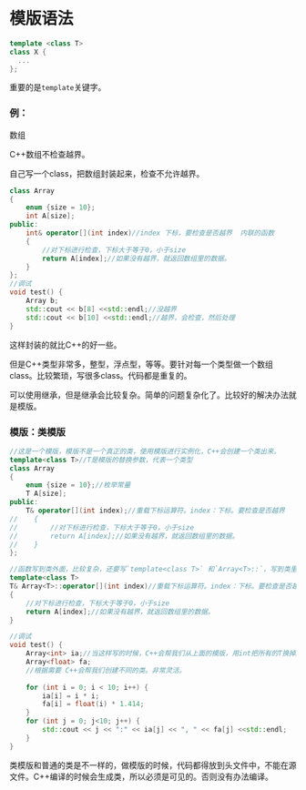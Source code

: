 # 模版语法

```c++
template <class T>
class X {
  ...
};
```

重要的是`template`关键字。

### 例：

数组

C++数组不检查越界。

自己写一个class，把数组封装起来，检查不允许越界。

```c++
class Array
{
    enum {size = 10};
    int A[size];
public:
    int& operator[](int index)//index 下标，要检查是否越界  内联的函数
    {
        //对下标进行检查，下标大于等于0，小于size
        return A[index];//如果没有越界，就返回数组里的数据。
    }
};
//调试
void test() {
    Array b;
    std::cout << b[8] <<std::endl;//没越界
    std::cout << b[10] <<std::endl;//越界，会检查，然后处理
}
```

这样封装的就比C++的好一些。

但是C++类型非常多，整型，浮点型，等等。要针对每一个类型做一个数组class。比较繁琐，写很多class。代码都是重复的。

可以使用继承，但是继承会比较复杂。简单的问题复杂化了。比较好的解决办法就是模版。

### 模版：类模版

```c++
//这是一个模版，模版不是一个真正的类，使用模版进行实例化，C++会创建一个类出来。
template<class T>//T是模版的替换参数，代表一个类型
class Array
{
    enum {size = 10};//枚举常量
    T A[size];
public:
    T& operator[](int index);//重载下标运算符。index：下标。要检查是否越界
//    {
//        //对下标进行检查，下标大于等于0，小于size
//        return A[index];//如果没有越界，就返回数组里的数据。
//    }
};

//函数写到类外面，比较复杂，还要写`template<class T>` 和`Array<T>::`，写到类里面是内联函数比较简单。
template<class T>
T& Array<T>::operator[](int index)//重载下标运算符。index：下标。要检查是否越界
{
    //对下标进行检查，下标大于等于0，小于size
    return A[index];//如果没有越界，就返回数组里的数据。
}

//调试
void test() {
    Array<int> ia;//当这样写的时候，C++会帮我们从上面的模版，用int把所有的T换掉。
    Array<float> fa;
    //根据需要 C++会帮我们创建不同的类。非常灵活。
    
    for (int i = 0; i < 10; i++) {
        ia[i] = i * i;
        fa[i] = float(i) * 1.414;
    }
    for (int j = 0; j<10; j++) {
        std::cout << j << ":" << ia[j] << ", " << fa[j] <<std::endl;
    }
}
```



类模版和普通的类是不一样的，做模版的时候，代码都得放到头文件中，不能在源文件。C++编译的时候会生成类，所以必须是可见的。否则没有办法编译。